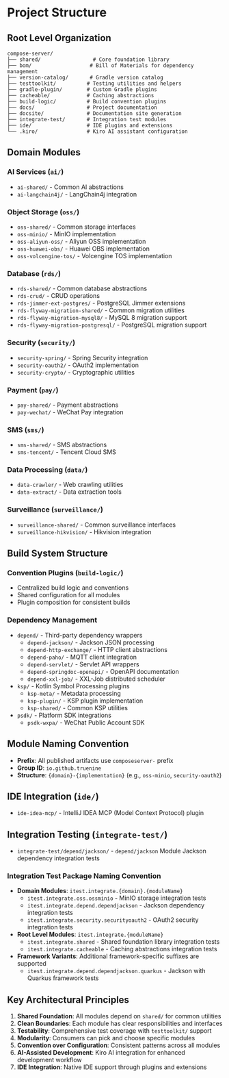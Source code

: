 # Project Structure

## Root Level Organization

```
compose-server/
├── shared/                 # Core foundation library
├── bom/                   # Bill of Materials for dependency management
├── version-catalog/       # Gradle version catalog
├── testtoolkit/          # Testing utilities and helpers
├── gradle-plugin/        # Custom Gradle plugins
├── cacheable/            # Caching abstractions
├── build-logic/          # Build convention plugins
├── docs/                 # Project documentation
├── docsite/              # Documentation site generation
├── integrate-test/       # Integration test modules
├── ide/                  # IDE plugins and extensions
└── .kiro/                # Kiro AI assistant configuration
```

## Domain Modules

### AI Services (`ai/`)
- `ai-shared/` - Common AI abstractions
- `ai-langchain4j/` - LangChain4j integration

### Object Storage (`oss/`)
- `oss-shared/` - Common storage interfaces
- `oss-minio/` - MinIO implementation
- `oss-aliyun-oss/` - Aliyun OSS implementation
- `oss-huawei-obs/` - Huawei OBS implementation
- `oss-volcengine-tos/` - Volcengine TOS implementation

### Database (`rds/`)
- `rds-shared/` - Common database abstractions
- `rds-crud/` - CRUD operations
- `rds-jimmer-ext-postgres/` - PostgreSQL Jimmer extensions
- `rds-flyway-migration-shared/` - Common migration utilities
- `rds-flyway-migration-mysql8/` - MySQL 8 migration support
- `rds-flyway-migration-postgresql/` - PostgreSQL migration support

### Security (`security/`)
- `security-spring/` - Spring Security integration
- `security-oauth2/` - OAuth2 implementation
- `security-crypto/` - Cryptographic utilities

### Payment (`pay/`)
- `pay-shared/` - Payment abstractions
- `pay-wechat/` - WeChat Pay integration

### SMS (`sms/`)
- `sms-shared/` - SMS abstractions
- `sms-tencent/` - Tencent Cloud SMS

### Data Processing (`data/`)
- `data-crawler/` - Web crawling utilities
- `data-extract/` - Data extraction tools

### Surveillance (`surveillance/`)
- `surveillance-shared/` - Common surveillance interfaces
- `surveillance-hikvision/` - Hikvision integration

## Build System Structure

### Convention Plugins (`build-logic/`)
- Centralized build logic and conventions
- Shared configuration for all modules
- Plugin composition for consistent builds

### Dependency Management
- `depend/` - Third-party dependency wrappers
  - `depend-jackson/` - Jackson JSON processing
  - `depend-http-exchange/` - HTTP client abstractions
  - `depend-paho/` - MQTT client integration
  - `depend-servlet/` - Servlet API wrappers
  - `depend-springdoc-openapi/` - OpenAPI documentation
  - `depend-xxl-job/` - XXL-Job distributed scheduler
- `ksp/` - Kotlin Symbol Processing plugins
  - `ksp-meta/` - Metadata processing
  - `ksp-plugin/` - KSP plugin implementation
  - `ksp-shared/` - Common KSP utilities
- `psdk/` - Platform SDK integrations
  - `psdk-wxpa/` - WeChat Public Account SDK

## Module Naming Convention

- **Prefix**: All published artifacts use `composeserver-` prefix
- **Group ID**: `io.github.truenine`
- **Structure**: `{domain}-{implementation}` (e.g., `oss-minio`, `security-oauth2`)

## IDE Integration (`ide/`)
- `ide-idea-mcp/` - IntelliJ IDEA MCP (Model Context Protocol) plugin

## Integration Testing (`integrate-test/`)
- `integrate-test/depend/jackson/` - `depend/jackson` Module Jackson dependency integration tests

### Integration Test Package Naming Convention
- **Domain Modules**: `itest.integrate.{domain}.{moduleName}`
  - `itest.integrate.oss.ossminio` - MinIO storage integration tests
  - `itest.integrate.depend.dependjackson` - Jackson dependency integration tests
  - `itest.integrate.security.securityoauth2` - OAuth2 security integration tests
- **Root Level Modules**: `itest.integrate.{moduleName}`
  - `itest.integrate.shared` - Shared foundation library integration tests
  - `itest.integrate.cacheable` - Caching abstractions integration tests
- **Framework Variants**: Additional framework-specific suffixes are supported
  - `itest.integrate.depend.dependjackson.quarkus` - Jackson with Quarkus framework tests

## Key Architectural Principles

1. **Shared Foundation**: All modules depend on `shared/` for common utilities
2. **Clean Boundaries**: Each module has clear responsibilities and interfaces
3. **Testability**: Comprehensive test coverage with `testtoolkit/` support
4. **Modularity**: Consumers can pick and choose specific modules
5. **Convention over Configuration**: Consistent patterns across all modules
6. **AI-Assisted Development**: Kiro AI integration for enhanced development workflow
7. **IDE Integration**: Native IDE support through plugins and extensions
